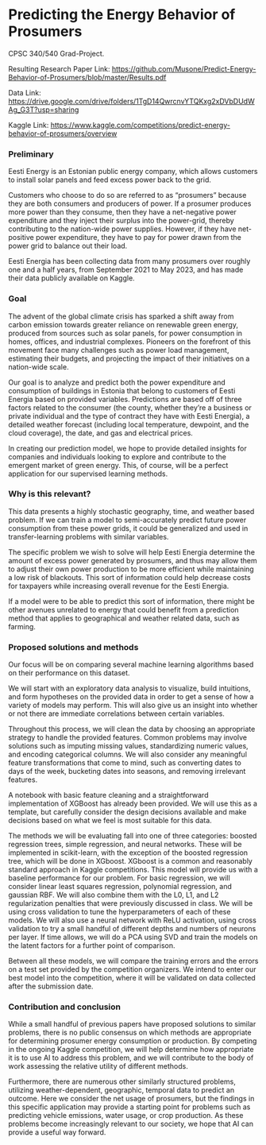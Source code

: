 # Predicting the Energy Behavior of Prosumers
CPSC 340/540 Grad-Project.

Resulting Research Paper Link: https://github.com/Musone/Predict-Energy-Behavior-of-Prosumers/blob/master/Results.pdf

Data Link: https://drive.google.com/drive/folders/1TgD14QwrcnvYTQKxg2xDVbDUdWAg_G3T?usp=sharing

Kaggle Link: https://www.kaggle.com/competitions/predict-energy-behavior-of-prosumers/overview

### Preliminary
Eesti Energy is an Estonian public energy company, which allows customers to install solar panels and feed excess power back to the grid.

Customers who choose to do so are referred to as “prosumers” because they are both consumers and producers of power. If a prosumer produces more power than they consume, then they have a net-negative power expenditure and they inject their surplus into the power-grid, thereby contributing to the nation-wide power supplies. However, if they have net-positive power expenditure, they have to pay for power drawn from the power grid to balance out their load.

Eesti Energia has been collecting data from many prosumers over roughly one and a half years, from September 2021 to May 2023, and has made their data publicly available on Kaggle.

### Goal
The advent of the global climate crisis has sparked a shift away from carbon emission towards greater reliance on renewable green energy, produced from sources such as solar panels, for power consumption in homes, offices, and industrial complexes. Pioneers on the forefront of this movement face many challenges such as power load management, estimating their budgets, and projecting the impact of their initiatives on a nation-wide scale. 

Our goal is to analyze and predict both the power expenditure and consumption of buildings in Estonia that belong to customers of Eesti Energia based on provided variables. Predictions are based off of three factors related to the consumer (the county, whether they’re a business or private individual and the type of contract they have with Eesti Energia), a detailed weather forecast (including local temperature, dewpoint, and the cloud coverage), the date, and gas and electrical prices.

In creating our prediction model, we hope to provide detailed insights for companies and individuals looking to explore and contribute to the emergent market of green energy. This, of course, will be a perfect application for our supervised learning methods.

### Why is this relevant?
This data presents a highly stochastic geography, time, and weather based problem. If we can train a model to semi-accurately predict future power consumption from these power grids, it could be generalized and used in transfer-learning problems with similar variables. 

The specific problem we wish to solve will help Eesti Energia determine the amount of excess power generated by prosumers, and thus may allow them to adjust their own power production to be more efficient while maintaining a low risk of blackouts. This sort of information could help decrease costs for taxpayers while increasing overall revenue for the Eesti Energia. 

If a model were to be able to predict this sort of information, there might be other avenues unrelated to energy that could benefit from a prediction method that applies to geographical and weather related data, such as farming. 

### Proposed solutions and methods
Our focus will be on comparing several machine learning algorithms based on their performance on this dataset.

We will start with an exploratory data analysis to visualize, build intuitions, and form hypotheses on the provided data in order to get a sense of how a variety of models may perform. This will also give us an insight into whether or not there are immediate correlations between certain variables. 

Throughout this process, we will clean the data by choosing an appropriate strategy to handle the provided features. Common problems may involve solutions such as imputing missing values, standardizing numeric values, and encoding categorical columns. We will also consider any meaningful feature transformations that come to mind, such as converting dates to days of the week, bucketing dates into seasons, and removing irrelevant features.

A notebook with basic feature cleaning and a straightforward implementation of XGBoost has already been provided. We will use this as a template, but carefully consider the design decisions available and make decisions based on what we feel is most suitable for this data.

The methods we will be evaluating fall into one of three categories: boosted regression trees, simple regression, and neural networks. These will be implemented in scikit-learn, with the exception of the boosted regression tree, which will be done in XGboost.
XGboost is a common and reasonably standard approach in Kaggle competitions. This model will provide us with a baseline performance for our problem.
For basic regression, we will consider linear least squares regression, polynomial regression, and gaussian RBF. We will also combine them with the L0, L1, and L2 regularization penalties that were previously discussed in class. We will be using cross validation to tune the hyperparameters of each of these models.
We will also use a neural network with ReLU activation, using cross validation to try a small handful of different depths and numbers of neurons per layer. If time allows, we will do a PCA using SVD and train the models on the latent factors for a further point of comparison.

Between all these models, we will compare the training errors and the errors on a test set provided by the competition organizers. We intend to enter our best model into the competition, where it will be validated on data collected after the submission date.

### Contribution and conclusion
While a small handful of previous papers have proposed solutions to similar problems, there is no public consensus on which methods are appropriate for determining prosumer energy consumption or production. By competing in the ongoing Kaggle competition, we will help determine how appropriate it is to use AI to address this problem, and we will contribute to the body of work assessing the relative utility of different methods.

Furthermore, there are numerous other similarly structured problems, utilizing weather-dependent, geographic, temporal data to predict an outcome. Here we consider the net usage of prosumers, but the findings in this specific application may provide a starting point for problems such as predicting vehicle emissions, water usage, or crop production. As these problems become increasingly relevant to our society, we hope that AI can provide a useful way forward.
